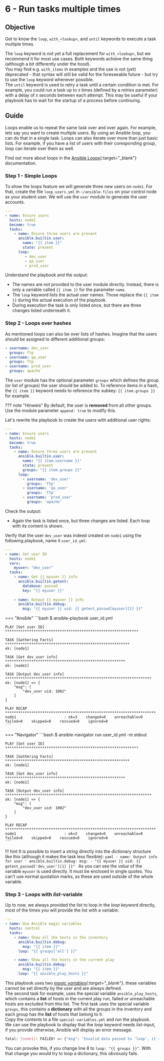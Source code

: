 # 6 - Run tasks multiple times

## Objective

Get to know the `loop`, `with_<lookup>`, and `until` keywords to execute a task multiple times.  

The `loop` keyword is not yet a full replacement for `with_<lookup>`, but we recommend it for most use cases. Both keywords achieve the same thing (although a bit differently under the hood).  
You may find e.g. `with_items` in examples and the use is not (*yet*) deprecated - that syntax will still be valid for the foreseeable future - but try to use the `loop` keyword whenever possible.  
The `until` keyword is used to retry a task until a certain condition is met. For example, you could run a task up to `X` times (defined by a *retries* parameter) with a delay of `X` seconds between each attempt. This may be useful if your playbook has to wait for the startup of a process before continuing.

## Guide

Loops enable us to repeat the same task over and over again. For example, lets say you want to create multiple users. By using an Ansible loop, you can do that in a single task. Loops can also iterate over more than just basic lists. For example, if you have a list of users with their coresponding group, loop can iterate over them as well.  


Find out more about loops in the [Ansible Loops](https://docs.ansible.com/ansible/latest/user_guide/playbooks_loops.html){:target="_blank"} documentation.

### Step 1 - Simple Loops

To show the loops feature we will generate three new users on `node1`. For that, create the file `loop_users.yml` in `~/ansible-files` on your control node as your student user. We will use the `user` module to generate the user accounts.

```yaml
---
- name: Ensure users
  hosts: node1
  become: true
  tasks:
    - name: Ensure three users are present
      ansible.builtin.user:
        name: "{{ item }}"
        state: present
      loop:
         - dev_user
         - qa_user
         - prod_user
```

Understand the playbook and the output:

* The names are not provided to the user module directly. Instead, there is only a variable called `{{ item }}` for the parameter `name`.
* The `loop` keyword lists the actual user names. Those replace the `{{ item }}` during the actual execution of the playbook.
* During execution the task is only listed once, but there are three changes listed underneath it.

### Step 2 - Loops over hashes

As mentioned loops can also be over lists of hashes. Imagine that the users should be assigned to different additional groups:

```yaml
- username: dev_user
  groups: ftp
- username: qa_user
  groups: ftp
- username: prod_user
  groups: apache
```

The `user` module has the optional parameter `groups` which defines the group (or list of groups) the user should be added to. To reference items in a hash, the `{{ item }}` keyword needs to reference the subkey: `{{ item.groups }}` for example.

??? note "Hinweis"
    By default, the user is **removed** from all other groups. Use the module parameter `append: true` to modify this.

Let's rewrite the playbook to create the users with additional user rights:

```yaml
---
- name: Ensure users
  hosts: node1
  become: true
  tasks:
    - name: Ensure three users are present
      ansible.builtin.user:
        name: "{{ item.username }}"
        state: present
        groups: "{{ item.groups }}"
      loop:
        - username: 'dev_user'
          groups: 'ftp'
        - username: 'qa_user'
          groups: 'ftp'
        - username: 'prod_user'
          groups: 'apache'

```

Check the output:

* Again the task is listed once, but three changes are listed. Each loop with its content is shown.

Verify that the user `dev_user` was indeed created on `node1` using the following playbook, name it `user_id.yml`:

```yaml
---
- name: Get user ID
  hosts: node1
  vars:
    myuser: "dev_user"
  tasks:
    - name: Get {{ myuser }} info
      ansible.builtin.getent:
        database: passwd
        key: "{{ myuser }}"
        
    - name: Output {{ myuser }} info
      ansible.builtin.debug:
        msg: "{{ myuser }} uid: {{ getent_passwd[myuser][1] }}"

```

=== "Ansible"
    ```bash
    $ ansible-playbook user_id.yml

    PLAY [Get user ID] *************************************************************

    TASK [Gathering Facts] *********************************************************
    ok: [node1]

    TASK [Get dev_user info] *******************************************************
    ok: [node1]

    TASK [Output dev_user info] *******************************************************************
    ok: [node1] => {
        "msg": [
            "dev_user uid: 1002"
        ]
    }

    PLAY RECAP *********************************************************************
    node1                      : ok=3    changed=0    unreachable=0    failed=0    skipped=0    rescued=0    ignored=0   
    ```

=== "Navigator"
    ```bash
    $ ansible-navigator run user_id.yml -m stdout

    PLAY [Get user ID] *************************************************************

    TASK [Gathering Facts] *********************************************************
    ok: [node1]

    TASK [Get dev_user info] *******************************************************
    ok: [node1]

    TASK [Output dev_user info] *******************************************************************
    ok: [node1] => {
        "msg": [
            "dev_user uid: 1002"
        ]
    }

    PLAY RECAP *********************************************************************
    node1                      : ok=3    changed=0    unreachable=0    failed=0    skipped=0    rescued=0    ignored=0   
    ```

!!! hint
    It is possible to insert a *string* directly into the dictionary structure like this (although it makes the task less flexible):
    ```yaml
    - name: Output info for user '
      ansible.builtin.debug:
        msg:
          - "{{ myuser }} uid: {{ getent_passwd['dev_user'][1] }}"
    ```
    As you can see the *value* of the variable `myuser` is used directly. It must be enclosed in single quotes. You can't use normal quotation marks, as these are used outside of the whole variable.

### Step 3 - Loops with *list*-variable

Up to now, we always provided the list to loop in the *loop* keyword directly, most of the times you will provide the list with a variable.

```yaml
---
- name: Use Ansible magic variables
  hosts: control
  tasks:
    - name: Show all the hosts in the inventory
      ansible.builtin.debug:
        msg: "{{ item }}"
      loop: "{{ groups['all'] }}"

    - name: Show all the hosts in the current play
      ansible.builtin.debug:
        msg: "{{ item }}"
      loop: "{{ ansible_play_hosts }}"
```

This playbook uses two *[magic variables](https://docs.ansible.com/ansible/latest/reference_appendices/special_variables.html){:target="_blank"}*, these variables cannot be set directly by the user and are always defined.  
The second task for example, uses the special variable `ansible_play_hosts`, which contains a **list** of hosts in the current play run, failed or unreachable hosts are excluded from this list. The first task uses the special variable `groups`, this contains a **dictionary** with all the groups in the inventory and each group has the **list** of hosts that belong to it.  
Copy the contents to a file `special-variables.yml` and run the playbook.  
We can use the playbook to display that the *loop* keyword needs *list*-input, if you provide otherwise, Ansible will display an error message.

```bash
fatal: [node1]: FAILED! => {"msg": "Invalid data passed to 'loop', it requires a list, got this instead: {'all': ['node1', 'node2', 'node3'], 'ungrouped': [], 'web': ['node1', 'node2', 'node3']}. Hint: If you passed a list/dict of just one element, try adding wantlist=True to your lookup invocation or use q/query instead of lookup."}
```

You can provoke this, if you change line 8 to `loop: "{{ groups }}"`. With that change you would try to loop a dictionary, this obviously fails.
